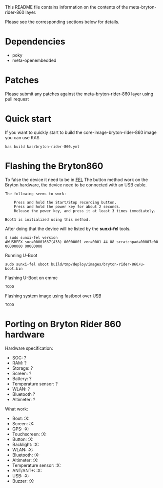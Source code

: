 This README file contains information on the contents of the meta-bryton-rider-860 layer.

Please see the corresponding sections below for details.

Dependencies
============

- poky
- meta-openembedded

Patches
=======

Please submit any patches against the meta-bryton-rider-860 layer using pull request

Quick start
===========

If you want to quickly start to build the core-image-bryton-rider-860 image you can use KAS
```
kas build kas/bryton-rider-860.yml
```

Flashing the Bryton860
======================

To false the device it need to be in [FEL](https://linux-sunxi.org/FEL)
The button method work on the Bryton hardware, the device need to be connected with an USB cable.
```
The following seems to work:

    Press and hold the Start/Stop recording button.
    Press and hold the power key for about 2 seconds.
    Release the power key, and press it at least 3 times immediately.

Boot1 is initialized using this method.
```
After doing that the device will be listed by the **sunxi-fel** tools.
```
$ sudo sunxi-fel version
AWUSBFEX soc=00001667(A33) 00000001 ver=0001 44 08 scratchpad=00007e00 00000000 00000000
```

Running U-Boot
```
sudo sunxi-fel uboot build/tmp/deploy/images/bryton-rider-860/u-boot.bin
```

Flashing U-Boot on emmc
```
TODO
```

Flashing system image using fastboot over USB
```
TODO
```

Porting on Bryton Rider 860 hardware
====================================

Hardware specification:
- SOC: ?
- RAM: ?
- Storage: ?
- Screen: ?
- Battery: ?
- Temperature sensor: ?
- WLAN: ?
- Bluetooth ?
- Altimeter: ?


What work:
- Boot: :X:
- Screen: :X:
- GPS: :X:
- Touchscreen: :X:
- Button: :X:
- Backlight: :X:
- WLAN: :X:
- Bluetooth: :X:
- Altimeter: :X:
- Temperature sensor: :X:
- ANT/ANT+: :X:
- USB: :X:
- Buzzer: :X:

